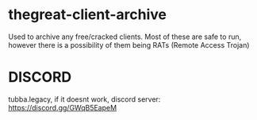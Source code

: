 # thegreat-client-archive
Used to archive any free/cracked clients. Most of these are safe to run, however there is a possibility of them being RATs (Remote Access Trojan)


# DISCORD
tubba.legacy, if it doesnt work, discord server: https://discord.gg/GWqB5EapeM


